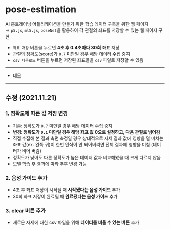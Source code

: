 # pose-estimation

AI 홈트레이닝 어플리케이션을 만들기 위한 학습 데이터 구축을 위한 웹 페이지
<br>⇒ `p5.js`, `ml5.js`, `poseNet`을 활용하여 각 관절의 좌표를 저장할 수 있는 웹 페이지 구현

- `좌표 저장` 버튼을 누르면 **4초 후 0.4초마다 30회** 좌표 저장
- 관절의 정확도(score)가 `0.7` 미만일 경우 해당 데이터 수집 중지
- `csv 다운로드` 버튼을 누르면 저장된 좌표들을 `csv` 파일로 저장할 수 있음

---

- [데모](https://anjiye.github.io/pose-estimation/)

---

## 수정 (2021.11.21)

### 1. 정확도에 따른 값 저장 변경

- 기존: 정확도가 `0.7` 미만일 경우 해당 데이터 수집 중지
- **변경: 정확도가 `0.1` 미만일 경우 해당 좌표 값 0으로 설정하고, 다음 관절로 넘어감**
- 직접 수집해 본 결과 측면 측정일 경우 상대적으로 자세 결과 값에 영향을 덜 미치는 좌표 값(ex. 왼쪽 귀)이 한번 인식이 안 되어버리면 전체 결과에 영향을 미침 (데이터가 비어 버림)
- 정확도가 낮아도 다른 정확도가 높은 데이터 값과 비교해봤을 때 크게 다르지 않음
- 모델 학습 후 결과에 따라 추후 변경 가능

### 2. 음성 가이드 추가

- 4초 후 좌표 저장이 시작될 때 **시작됐다는 음성 가이드** 추가
- 30회 좌표 저장이 완료될 때 **완료됐다는 음성 가이드** 추가

### 3. clear 버튼 추가

- 새로운 자세에 대한 csv 파일을 위해 **데이터를 비울 수 있는 버튼** 추가
